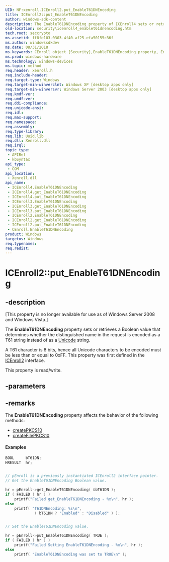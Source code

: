 ```yaml
---
UID: NF:xenroll.ICEnroll2.put_EnableT61DNEncoding
title: ICEnroll2::put_EnableT61DNEncoding
author: windows-sdk-content
description: The EnableT61DNEncoding property of ICEnroll4 sets or retrieves a Boolean value that determines whether the distinguished name in the request is encoded as a T61 string instead of as a Unicode string.
old-location: security\icenroll4_enablet61dnencoding.htm
tech.root: seccrypto
ms.assetid: ff8fe103-0303-4f40-af25-efa50155c36f
ms.author: windowssdkdev
ms.date: 08/31/2018
ms.keywords: CEnroll object [Security],EnableT61DNEncoding property, EnableT61DNEncoding property [Security], EnableT61DNEncoding property [Security],CEnroll object, EnableT61DNEncoding property [Security],ICEnroll2 interface, EnableT61DNEncoding property [Security],ICEnroll3 interface, EnableT61DNEncoding property [Security],ICEnroll4 interface, ICEnroll2 interface [Security],EnableT61DNEncoding property, ICEnroll2.EnableT61DNEncoding, ICEnroll2.put_EnableT61DNEncoding, ICEnroll2::get_EnableT61DNEncoding, ICEnroll2::put_EnableT61DNEncoding, ICEnroll3 interface [Security],EnableT61DNEncoding property, ICEnroll3.EnableT61DNEncoding, ICEnroll3::get_EnableT61DNEncoding, ICEnroll3::put_EnableT61DNEncoding, ICEnroll4 interface [Security],EnableT61DNEncoding property, ICEnroll4.EnableT61DNEncoding, ICEnroll4::EnableT61DNEncoding, ICEnroll4::get_EnableT61DNEncoding, ICEnroll4::put_EnableT61DNEncoding, put_EnableT61DNEncoding, security.icenroll4_enablet61dnencoding, xenroll/ICEnroll2::EnableT61DNEncoding, xenroll/ICEnroll2::get_EnableT61DNEncoding, xenroll/ICEnroll2::put_EnableT61DNEncoding, xenroll/ICEnroll3::EnableT61DNEncoding, xenroll/ICEnroll3::get_EnableT61DNEncoding, xenroll/ICEnroll3::put_EnableT61DNEncoding, xenroll/ICEnroll4::EnableT61DNEncoding, xenroll/ICEnroll4::get_EnableT61DNEncoding, xenroll/ICEnroll4::put_EnableT61DNEncoding
ms.prod: windows-hardware
ms.technology: windows-devices
ms.topic: method
req.header: xenroll.h
req.include-header: 
req.target-type: Windows
req.target-min-winverclnt: Windows XP [desktop apps only]
req.target-min-winversvr: Windows Server 2003 [desktop apps only]
req.kmdf-ver: 
req.umdf-ver: 
req.ddi-compliance: 
req.unicode-ansi: 
req.idl: 
req.max-support: 
req.namespace: 
req.assembly: 
req.type-library: 
req.lib: Uuid.lib
req.dll: Xenroll.dll
req.irql: 
topic_type:
 - APIRef
 - kbSyntax
api_type:
 - COM
api_location:
 - Xenroll.dll
api_name:
 - ICEnroll4.EnableT61DNEncoding
 - ICEnroll4.get_EnableT61DNEncoding
 - ICEnroll4.put_EnableT61DNEncoding
 - ICEnroll3.EnableT61DNEncoding
 - ICEnroll3.get_EnableT61DNEncoding
 - ICEnroll3.put_EnableT61DNEncoding
 - ICEnroll2.EnableT61DNEncoding
 - ICEnroll2.get_EnableT61DNEncoding
 - ICEnroll2.put_EnableT61DNEncoding
 - CEnroll.EnableT61DNEncoding
product: Windows
targetos: Windows
req.typenames: 
req.redist: 
---
```


# ICEnroll2::put_EnableT61DNEncoding


## -description


<p class="CCE_Message">[This property is no longer available for use as of Windows Server 2008 and Windows Vista.]

The <b>EnableT61DNEncoding</b> property sets or retrieves a Boolean value that determines whether the distinguished name in the request is encoded as a T61 string instead of as a <a href="https://msdn.microsoft.com/264f6cb6-36c6-4cdb-b7bb-a5dbd332adcb">Unicode</a> string.

 A T61 character is 8 bits, hence all Unicode characters to be encoded must be less than or equal to 0xFF.  This property was first defined in the <a href="https://msdn.microsoft.com/12c51daf-a72f-43da-9fb7-20ec261b4917">ICEnroll2</a> interface.

This property is read/write.


## -parameters


## -remarks




The <b>EnableT61DNEncoding</b> property affects the behavior of the following methods:

<ul>
<li>
<a href="https://msdn.microsoft.com/b8e841c1-f16e-4f3a-94f2-ef6708c88910">createPKCS10</a>
</li>
<li>
<a href="https://msdn.microsoft.com/074c7321-6117-4261-836a-a2055c9e029d">createFilePKCS10</a>
</li>
</ul>



#### Examples


```cpp
BOOL     bT61DN;
HRESULT  hr;


// pEnroll is a previously instantiated ICEnroll2 interface pointer.
// Get the EnableT61DNEncoding Boolean value.

hr = pEnroll->get_EnableT61DNEncoding( &bT61DN );
if ( FAILED ( hr ) )
    printf("Failed get_EnableT61DNEncoding - %x\n", hr );
else
    printf( "T61DNEncoding: %s\n", 
             ( bT61DN ? "Enabled" : "Disabled" ) );


// Set the EnableT61DNEncoding value.

hr = pEnroll->put_EnableT61DNEncoding( TRUE );
if ( FAILED ( hr ) )
    printf("Failed Setting EnableT61DNEncoding - %x\n", hr );
else
    printf( "EnableT61DNEncoding was set to TRUE\n" );
```




